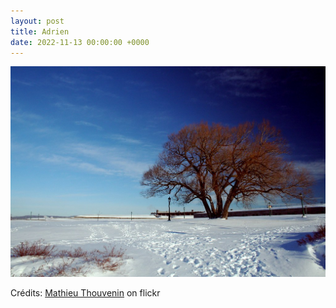 ```yaml
---
layout: post
title: Adrien
date: 2022-11-13 00:00:00 +0000
---
```


![Adrien](/images/2022-11-13.jpg)

Crédits: [Mathieu Thouvenin](https://www.flickr.com/people/mathoov/) on flickr
